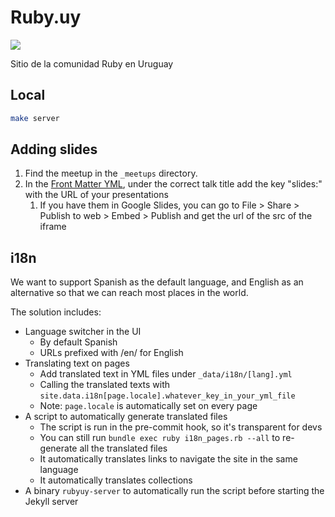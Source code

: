 # Ruby.uy

![](images/logo.svg)

Sitio de la comunidad Ruby en Uruguay


## Local

```bash
make server
```

## Adding slides
1. Find the meetup in the `_meetups` directory.
1. In the [Front Matter YML](https://jekyllrb.com/docs/front-matter/), under the correct talk title add the key "slides:" with the URL of your presentations
   1. If you have them in Google Slides, you can go to File > Share > Publish to web > Embed > Publish and get the url of the src of the iframe

## i18n
We want to support Spanish as the default language, and English as an alternative so that we can reach most places in the world.

The solution includes:
- Language switcher in the UI
  - By default Spanish
  - URLs prefixed with /en/ for English
- Translating text on pages
  - Add translated text in YML files under `_data/i18n/[lang].yml`
  - Calling the translated texts with `site.data.i18n[page.locale].whatever_key_in_your_yml_file`
  - Note: `page.locale` is automatically set on every page
- A script to automatically generate translated files
  - The script is run in the pre-commit hook, so it's transparent for devs
  - You can still run `bundle exec ruby i18n_pages.rb --all` to re-generate all the translated files
  - It automatically translates links to navigate the site in the same language
  - It automatically translates collections
- A binary `rubyuy-server` to automatically run the script before starting the Jekyll server
